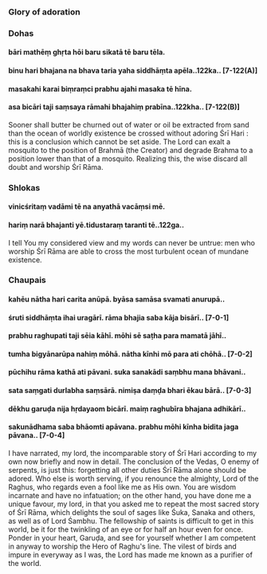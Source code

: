 ### Glory of adoration

### Dohas

#### bāri mathēṃ ghṛta hōi baru sikatā tē baru tēla.
#### binu hari bhajana na bhava taria yaha siddhāṃta apēla..122ka.. [7-122(A)]
#### masakahi karai biṃraṃci prabhu ajahi masaka tē hīna.
#### asa bicāri taji saṃsaya rāmahi bhajahiṃ prabīna..122kha.. [7-122(B)]

Sooner shall butter be churned out of water or oil be extracted from sand than the ocean of worldly existence be crossed without adoring Śrī Hari : this is a conclusion which cannot be set aside. The Lord can exalt a mosquito to the position of Brahmā (the Creator) and degrade Brahma to a position lower than that of a mosquito. Realizing this, the wise discard all doubt and worship Śrī Rāma.

### Shlokas

#### vinicśritaṃ vadāmi tē na anyathā vacāṃsi mē.
#### hariṃ narā bhajanti yē.tidustaraṃ taranti tē..122ga..

I tell You my considered view and my words can never be untrue: men who worship Śrī Rāma are able to cross the most turbulent ocean of mundane existence.

### Chaupais

#### kahēu nātha hari carita anūpā. byāsa samāsa svamati anurupā..
#### śruti siddhāṃta ihai uragārī. rāma bhajia saba kāja bisārī.. [7-0-1]
#### prabhu raghupati taji sēia kāhī. mōhi sē saṭha para mamatā jāhī..
#### tumha bigyānarūpa nahiṃ mōhā. nātha kīnhi mō para ati chōhā.. [7-0-2]
#### pūchihu rāma kathā ati pāvani. suka sanakādi saṃbhu mana bhāvani..
#### sata saṃgati durlabha saṃsārā. nimiṣa daṃḍa bhari ēkau bārā.. [7-0-3]
#### dēkhu garuḍa nija hṛdayaom bicārī. maiṃ raghubīra bhajana adhikārī..
#### sakunādhama saba bhāomti apāvana. prabhu mōhi kīnha bidita jaga pāvana.. [7-0-4]

I have narrated, my lord, the incomparable story of Śrī Hari according to my own now briefly and now in detail. The conclusion of the Vedas, O enemy of serpents, is just this: forgetting all other duties Śrī Rāma alone should be adored. Who else is worth serving, if you renounce the almighty, Lord of the Raghus, who regards even a fool like me as His own. You are wisdom incarnate and have no infatuation; on the other hand, you have done me a unique favour, my lord, in that you asked me to repeat the most sacred story of Śrī Rāma, which delights the soul of sages like Śuka, Sanaka and others, as well as of Lord Śambhu. The fellowship of saints is difficult to get in this world, be it for the twinkling of an eye or for half an hour even for once. Ponder in your heart, Garuḍa, and see for yourself whether I am competent in anyway to worship the Hero of Raghu's line. The vilest of birds and impure in everyway as I was, the Lord has made me known as a purifier of the world.